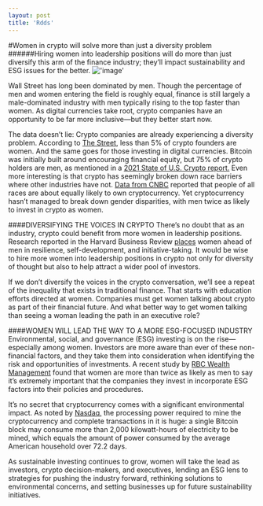 ```yaml
---
layout: post
title: 'Rdds'
---
```


#Women in crypto will solve more than just a diversity problem
######Hiring women into leadership positions will do more than just diversify this arm of the finance industry; they’ll impact sustainability and ESG issues for the better. 
!['image'](../../../assets/images/posts/img2.jpg)

Wall Street has long been dominated by men. Though the percentage of men and women entering the field is roughly equal, finance is still largely a male-dominated industry with men typically rising to the top faster than women. As digital currencies take root, crypto companies have an opportunity to be far more inclusive—but they better start now.

The data doesn’t lie: Crypto companies are already experiencing a diversity problem. According to [The Street,](https://www.thestreet.com/investing/cryptocurrency/less-than-5-of-crypto-entrepreneurs-are-women) less than 5% of crypto founders are women. And the same goes for those investing in digital currencies. Bitcoin was initially built around encouraging financial equity, but 75% of crypto holders are men, as mentioned in a [2021 State of U.S. Crypto report.](https://go.skimresources.com/?id=122276X1583643&isjs=1&jv=15.2.4-stackpath&sref=https%3A%2F%2Fwww.fastcompany.com%2F90740927%2Fwomen-in-crypto-will-solve-more-than-just-a-diversity-problem&url=https%3A%2F%2Fwww.gemini.com%2Fstate-of-us-crypto&xs=1&xtz=-240&xuuid=0d122cd21393a1f84c0d5150cfaf3930&xjsf=other_click__contextmenu%20%5B2%5D) Even more interesting is that crypto has seemingly broken down race barriers where other industries have not. [Data from CNBC](https://www.cnbc.com/2021/08/30/cryptocurrency-has-a-big-gender-problem.html) reported that people of all races are about equally likely to own cryptocurrency. Yet cryptocurrency hasn’t managed to break down gender disparities, with men twice as likely to invest in crypto as women.

####DIVERSIFYING THE VOICES IN CRYPTO
There’s no doubt that as an industry, crypto could benefit from more women in leadership positions. Research reported in the Harvard Business Review [places](https://hbr.org/2019/06/research-women-score-higher-than-men-in-most-leadership-skills) women ahead of men in resilience, self-development, and initiative-taking. It would be wise to hire more women into leadership positions in crypto not only for diversity of thought but also to help attract a wider pool of investors.

If we don’t diversify the voices in the crypto conversation, we’ll see a repeat of the inequality that exists in traditional finance. That starts with education efforts directed at women. Companies must get women talking about crypto as part of their financial future. And what better way to get women talking than seeing a woman leading the path in an executive role?

####WOMEN WILL LEAD THE WAY TO A MORE ESG-FOCUSED INDUSTRY
Environmental, social, and governance (ESG) investing is on the rise—especially among women. Investors are more aware than ever of these non-financial factors, and they take them into consideration when identifying the risk and opportunities of investments. A recent study by [RBC Wealth Management](https://www.rbcwealthmanagement.com/en-us/newsroom/2021-04-06/women-are-leading-the-charge-for-environmental-social-and-governance-esg-investing-in-the-us-amid-growing-demand-for-responsible-investing-solutions) found that women are more than twice as likely as men to say it’s extremely important that the companies they invest in incorporate ESG factors into their policies and procedures.

It’s no secret that cryptocurrency comes with a significant environmental impact. As noted by [Nasdaq,](https://www.nasdaq.com/articles/cryptocurrency-and-the-esg-issue%3A-why-cryptos-are-more-esg-friendly-than-you-think) the processing power required to mine the cryptocurrency and complete transactions in it is huge: a single Bitcoin block may consume more than 2,000 kilowatt-hours of electricity to be mined, which equals the amount of power consumed by the average American household over 72.2 days.

As sustainable investing continues to grow, women will take the lead as investors, crypto decision-makers, and executives, lending an ESG lens to strategies for pushing the industry forward, rethinking solutions to environmental concerns, and setting businesses up for future sustainability initiatives.